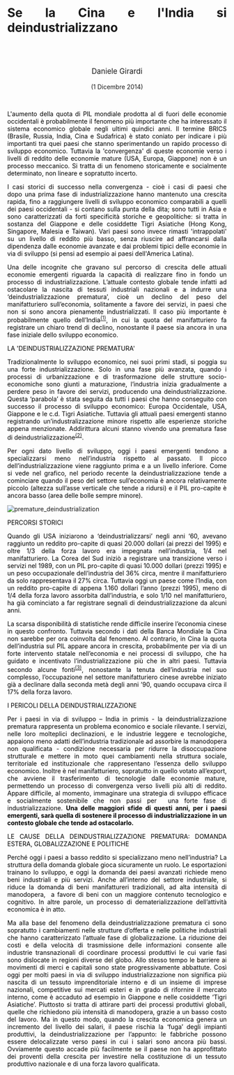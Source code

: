 <header class="entry-header">
<tr style="height: 21px;">
<td style="width: 7.93057%; height: 40px;"></td>
<td style="width: 83.6431%; height: 40px;"><header class="entry-header">
<h1 class="entry-title" style="text-align: justify;"></h1>
<h1 class="entry-title" style="text-align: justify;">Se la Cina e l'India si deindustrializzano</h1>
</header>
<div class="entry-content">
<div class="page" title="Page 1">
<div class="layoutArea">
<div class="column">
<div class="page" title="Page 1">
<div class="layoutArea">
<div class="column">
<div class="page" title="Page 2">
<div class="layoutArea">
<div class="column">
<div class="page" title="Page 2">
<div class="layoutArea">
<div class="column">
<div class="page" title="Page 2">
<div class="layoutArea">
<div class="column">
<div class="page" title="Page 2">
<div class="layoutArea">
<div class="column">
<div class="page" title="Page 3">
<div class="page" title="Page 3">
<div class="layoutArea">
<div class="column">
<div class="page" title="Page 3">
<div class="layoutArea">
<div class="column">
<span style="font-size: larger;">
<p>Daniele Girardi</p>
  </span>
<p>(1 Dicembre 2014)</p>

<p> </p>

<p class="p1" style="text-align: justify;"><span style="color: #000000;">L'aumento della quota di&nbsp;PIL mondiale&nbsp;prodotta al di fuori delle economie occidentali è probabilmente&nbsp;il fenomeno più importante che ha interessato il sistema economico globale&nbsp;negli ultimi quindici anni.&nbsp;Il termine BRICS (Brasile, Russia, India, Cina e Sudafrica) è stato coniato per indicare i più importanti tra quei paesi che stanno sperimentando un rapido processo di sviluppo economico. Tuttavia la 'convergenza' di queste economie verso i livelli di reddito delle economie mature (USA, Europa, Giappone)&nbsp;non è un processo meccanico. Si tratta di un fenomeno storicamente e socialmente determinato, non lineare e sopratutto incerto.&nbsp;</span></p>
<p class="p1" style="text-align: justify;"><span style="color: #000000;">I casi storici di successo nella convergenza - cioè i casi di paesi che dopo&nbsp;una prima fase di industrializzazione&nbsp;hanno mantenuto una crescita rapida, fino a raggiungere livelli di sviluppo economico comparabili a quelli dei paesi occidentali - si contano sulla punta della dita; sono tutti in Asia e sono&nbsp;caratterizzati da forti specificità storiche e geopolitiche: si tratta in sostanza&nbsp;del Giappone e delle cosiddette Tigri Asiatiche (Hong Kong, Singapore, Malesia e Taiwan). Vari paesi sono invece rimasti&nbsp;'intrappolati' su un livello di reddito più basso, senza riuscire ad affrancarsi dalla dipendenza dalle economie avanzate e dai problemi tipici delle economie in via di sviluppo (si pensi ad esempio ai paesi dell'America Latina).</span></p>
<p class="p1" style="text-align: justify;"><span style="color: #000000;">Una delle incognite che gravano sul percorso di crescita delle attuali economie emergenti riguarda la capacità di realizzare fino in fondo un processo di industrializzazione. L’attuale contesto globale tende infatti ad ostacolare la nascita di tessuti industriali nazionali e a indurre una ‘deindustrializzazione prematura’, cioè un declino del peso del manifatturiero sull’economia, solitamente a favore dei servizi, in paesi che non si sono ancora pienamente industrializzati. Il caso più importante è probabilmente quello dell’India<sup><a href="#nota1" name="note1">(1)</a></sup>, in cui la quota del manifatturiero fa registrare un chiaro trend di declino, nonostante il paese sia ancora in una fase iniziale dello sviluppo economico.</span></p>
<p class="p1" style="text-align: justify;"><span style="color: #000000;">LA 'DEINDUSTRIALIZZAZIONE PREMATURA'</span></p>
<p class="p1" style="text-align: justify;"><span style="color: #000000;">Tradizionalmente lo sviluppo economico, nei suoi primi stadi, si poggia su una forte industrializzazione. Solo in una fase più avanzata, quando i processi di urbanizzazione e di trasformazione delle strutture socio-economiche sono giunti a maturazione, l’industria inizia gradualmente a perdere peso in favore dei servizi, producendo una deindustrializzazione. Questa ‘parabola’ è stata seguita da tutti i paesi che hanno conseguito con successo il processo di sviluppo economico: Europa Occidentale, USA, Giappone e le c.d. Tigri Asiatiche. Tuttavia gli attuali paesi emergenti stanno registrando un’industralizzazione minore rispetto alle esperienze storiche appena menzionate. Addirittura alcuni stanno vivendo una prematura fase di deindustrializzazione<sup><a href="#nota2" name="note2">(2)</a></sup>.</span></p>
<p class="p2" style="text-align: justify;"><span style="color: #000000;">Per ogni dato livello di sviluppo, oggi i paesi emergenti tendono a specializzarsi meno nell’industria rispetto al passato. Il picco dell’industrializzazione viene raggiunto prima e a un livello inferiore. Come si vede nel grafico, nel periodo recente la deindustrializzazione tende a cominciare quando il peso del settore sull’economia è ancora relativamente piccolo (altezza sull’asse verticale che tende a ridursi) e il PIL pro-capite è ancora basso (area delle bolle sempre minore).</span></p>
<p class="p2" style="text-align: justify;"><img src="https://danielegirardi.github.io/posts/premature_deindustrialization_fig1.png" alt="premature_deindustrialization"></p>
<p class="p1" style="text-align: justify;"><span style="color: #000000;">PERCORSI STORICI</span></p>
<p class="p1" style="text-align: justify;"><span style="color: #000000;">Quando gli USA iniziarono a ‘deindustrializzarsi’ negli anni ‘60, avevano raggiunto un reddito pro-capite di quasi 20.000 dollari (ai prezzi del 1995) e oltre 1/3 della forza lavoro era impegnata nell’industria, 1/4 nel manifatturiero. La Corea del Sud iniziò a registrare una transizione verso i servizi nel 1989, con un PIL pro-capite di quasi 10.000 dollari (prezzi 1995) e un peso occupazionale dell’industria del 36% circa, mentre il manifatturiero da solo rappresentava il 27% circa. Tuttavia oggi un paese come l’India, con un reddito pro-capite di appena 1.160 dollari l’anno (prezzi 1995), meno di 1/4 della forza lavoro assorbita dall’industria, e solo 1/10 nel manifatturiero, ha già cominciato a far registrare segnali di deindustrializzazione da alcuni anni.</span></p>
<p class="p1" style="text-align: justify;"><span style="color: #000000;">La scarsa disponibilità di statistiche rende difficile inserire l’economia cinese in questo confronto. Tuttavia secondo i dati della Banca Mondiale la Cina non sarebbe per ora coinvolta dal fenomeno. Al contrario, in Cina la quota dell’industria sul PIL appare ancora in crescita, probabilmente per via di un forte intervento statale nell’economia e nei processi di sviluppo, che ha guidato e incentivato l’industrializzazione più che in altri paesi. Tuttavia secondo alcune fonti<sup><a href="#nota3" name="note3">(3)</a></sup>, nonostante la tenuta dell’industria nel suo complesso, l’occupazione nel settore manifatturiero cinese avrebbe iniziato già a declinare dalla seconda metà degli anni ’90, quando occupava circa il 17% della forza lavoro.</span></p>
<p class="p1" style="text-align: justify;"><span style="color: #000000;">I PERICOLI DELLA&nbsp;DEINDUSTRIALIZZAZIONE</span></p>
<p class="p1" style="text-align: justify;"><span style="color: #000000;">Per i paesi in via di sviluppo – India in primis - la deindustrializzazione prematura rappresenta un problema economico e sociale rilevante. I servizi, nelle loro molteplici declinazioni, e le industrie leggere e tecnologiche, appaiono meno adatti dell’industria tradizionale ad assorbire la manodopera non qualificata - condizione necessaria per ridurre la disoccupazione strutturale e mettere in moto quei cambiamenti nella struttura sociale, territoriale ed instituzionale che rappresentano l’essenza dello sviluppo economico. Inoltre è nel manifatturiero, sopratutto in quello votato all’export, che avviene il trasferimento di tecnologie dalle economie mature, permettendo un processo di convergenza verso livelli più alti di reddito. Appare difficile, al momento, immaginare una strategia di sviluppo efficace e socialmente sostenibile che non passi per<span class="Apple-converted-space">&nbsp; </span>una forte fase di industrializzazione. <b>Una delle maggiori sfide di questi anni, per i paesi emergenti, sarà quella di sostenere il processo di industrializzazione in un contesto globale che tende ad ostacolarlo.</b></span></p>
<p class="p1" style="text-align: justify;"><span style="color: #000000;">LE CAUSE DELLA DEINDUSTRIALIZZAZIONE PREMATURA: DOMANDA ESTERA, GLOBALIZZAZIONE E&nbsp;POLITICHE</span></p>
<p class="p1" style="text-align: justify;"><span style="color: #000000;">Perché oggi i paesi a basso reddito si specializzano meno nell’industria? La struttura della domanda globale gioca sicuramente un ruolo. Le esportazioni trainano lo sviluppo, e oggi la domanda dei paesi avanzati richiede meno beni industriali e più servizi. Anche all’interno del settore industriale, si riduce la domanda di beni manifattureri tradizionali, ad alta intensità di manodopera,<span class="Apple-converted-space">&nbsp; </span>a favore di beni con un maggiore contenuto tecnologico e cognitivo. In altre parole, un processo di dematerializzazione dell’attività economica è in atto.</span></p>
<p class="p1" style="text-align: justify;"><span style="color: #000000;">Ma alla base del fenomeno della deindustrializzazione prematura ci sono sopratutto i cambiamenti nelle strutture d’offerta e nelle politiche industriali che hanno caratterizzato l’attuale fase di globalizzazione. La riduzione dei costi e della velocità di trasmissione delle informazioni consente alle industrie transnazionali di coordinare processi produttivi le cui varie fasi sono dislocate in regioni diverse del globo. Allo stesso tempo le barriere ai movimenti di merci e capitali sono state progressivamente abbattute. Così oggi per molti paesi in via di sviluppo industrializzazione non significa più nascita di un tessuto imprenditoriale interno e di un insieme di imprese nazionali, competitive sui mercati esteri e in grado di rifornire il mercato interno, come è accaduto ad esempio in Giappone e nelle cosiddette ‘Tigri Asiatiche’. Piuttosto si tratta di attirare parti dei processi produttivi globali, quelle che richiedono più intensità di manodopera, grazie a un basso costo del lavoro. Ma in questo modo, quando la crescita economica genera un incremento del livello dei salari, il paese rischia la ‘fuga’ degli impianti produttivi, la deindustrializzazione per l’appunto: le fabbriche possono essere delocalizzate verso paesi in cui i salari sono ancora più bassi. Ovviamente questo accade più facilmente se il paese non ha approfittato dei proventi della crescita per investire nella costituzione di un tessuto produttivo nazionale e di una forza lavoro qualificata.</span></p>
